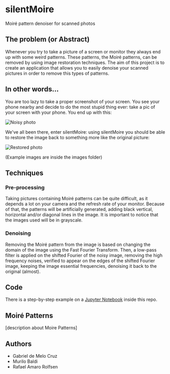 # silentMoire

Moiré pattern denoiser for scanned photos


## The problem (or Abstract)

Whenever you try to take a picture of a screen or monitor they always end up with some weird patterns. These patterns, the Moiré patterns, can be removed by using image restoration techniques. The aim of this project is to create an application that allows you to easily denoise your scanned pictures in order to remove this types of patterns.


## In other words...

You are too lazy to take a proper screenshot of your screen. You see your phone nearby and decide to do the most stupid thing ever: take a pic of your screen with your phone. You end up with this:

![Noisy photo](https://user-images.githubusercontent.com/23103524/57874836-d8cd6180-77e7-11e9-8cda-cdf32e0b2f82.png)

We've all been there, enter silentMoire: using silentMoire you should be able to restore the image back to something more like the original picture:

![Restored photo](https://user-images.githubusercontent.com/23103524/57874787-c6ebbe80-77e7-11e9-899e-c72f5756e1df.png)

(Example images are inside the images folder)

## Techniques

### Pre-processing
Taking pictures containing Moiré patterns can be quite difficult, as it depends a lot on your camera and the refresh rate of your monitor. Because of that, the patterns will be artificially generated, adding black vertical, horizontal and/or diagonal lines in the image. It is important to notice that the images used will be in grayscale.

### Denoising
Removing the Moiré pattern from the image is based on changing the domain of the image using the Fast Fourier Transform. Then, a low-pass filter is applied on the shifted Fourier of the noisy image, removing the high frequency noises, verified to appear on the edges of the shifted Fourier image, keeping the image essential frequencies, denoising it back to the original (almost).

## Code
There is a step-by-step example on a [Jupyter Notebook](https://github.com/LTKills/silentMoire/blob/master/study.ipynb) inside this repo.

## Moiré Patterns
[description about Moire Patterns]


## Authors

- Gabriel de Melo Cruz
- Murilo Baldi 
- Rafael Amaro Rolfsen
